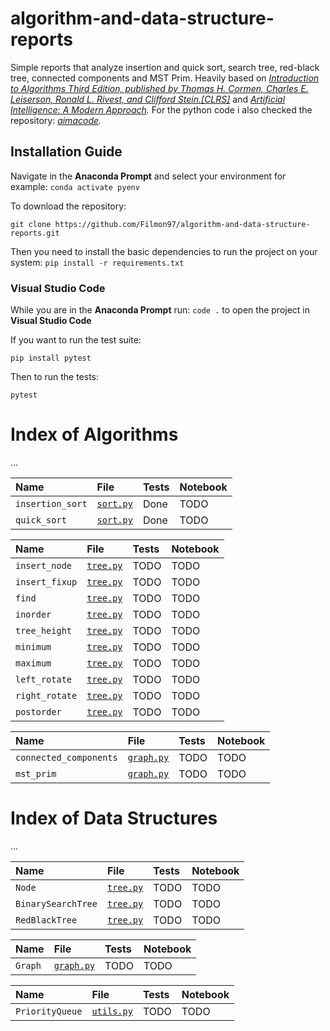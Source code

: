 # algorithm-and-data-structure-reports
Simple reports that analyze insertion and quick sort, search tree, red-black tree, connected components and MST Prim.
Heavily based on *[Introduction to Algorithms Third Edition, published by Thomas H. Cormen, Charles E. Leiserson, Ronald L. Rivest, and Clifford Stein.[CLRS]](https://mitpress.mit.edu/books/introduction-algorithms-third-edition)*
and *[Artificial Intelligence: A Modern Approach](http://aima.cs.berkeley.edu).*
For the python code i also checked the repository: *[aimacode](https://github.com/aimacode/aima-python).*
## Installation Guide

Navigate in the **Anaconda Prompt** and select your environment for example:
`conda activate pyenv`

To download the repository:

`git clone https://github.com/Filmon97/algorithm-and-data-structure-reports.git`

Then you need to install the basic dependencies to run the project on your system:
`pip install -r requirements.txt`

### Visual Studio Code
While you are in the **Anaconda Prompt** run:
`code .`
to open the project in **Visual Studio Code**

If you want to run the test suite:

`pip install pytest`

Then to run the tests:

`pytest`

# Index of Algorithms

...

<!-- [`sort.py`] --->
| **Name** | **File** | **Tests** | **Notebook**
|:------------------------------|:--------------------------------|:-----|:---------|
| `insertion_sort`| [`sort.py`][sort]      | Done | TODO |
| `quick_sort`| [`sort.py`][sort]      | Done | TODO |

<!-- [`tree.py`] --->
| **Name** | **File** | **Tests** | **Notebook**
|:------------------------------|:--------------------------------|:-----|:---------|
| `insert_node`| [`tree.py`][tree]      | TODO | TODO |
| `insert_fixup`| [`tree.py`][tree]      | TODO | TODO |
| `find`| [`tree.py`][tree]      | TODO | TODO |
| `inorder`| [`tree.py`][tree]      | TODO | TODO |
| `tree_height`| [`tree.py`][tree]      | TODO | TODO |
| `minimum`| [`tree.py`][tree]      | TODO | TODO |
| `maximum`| [`tree.py`][tree]      | TODO | TODO |
| `left_rotate`| [`tree.py`][tree]      | TODO | TODO |
| `right_rotate`| [`tree.py`][tree]      | TODO | TODO |
| `postorder`| [`tree.py`][tree]      | TODO | TODO |


<!-- [`graph.py`] --->
| **Name** | **File** | **Tests** | **Notebook**
|:------------------------------|:--------------------------------|:-----|:---------|
| `connected_components`| [`graph.py`][graph]      | TODO | TODO |
| `mst_prim`| [`graph.py`][graph]      | TODO | TODO |

# Index of Data Structures

...

<!-- [`tree.py`] --->
| **Name** | **File** | **Tests** | **Notebook**
|:------------------------------|:--------------------------------|:-----|:---------|
| `Node`| [`tree.py`][tree]      | TODO | TODO |
| `BinarySearchTree`| [`tree.py`][tree]      | TODO | TODO |
| `RedBlackTree`| [`tree.py`][tree]      | TODO | TODO |

<!-- [`graph.py`] --->
| **Name** | **File** | **Tests** | **Notebook**
|:------------------------------|:--------------------------------|:-----|:---------|
| `Graph`| [`graph.py`][graph]      | TODO | TODO |

<!-- [`utils.py`] --->
| **Name** | **File** | **Tests** | **Notebook**
|:------------------------------|:--------------------------------|:-----|:---------|
| `PriorityQueue`| [`utils.py`][utils]      | TODO | TODO |

<!---Reference Links-->
[sort]:../master/sort.py
[tree]:../master/tree.py
[graph]:../master/graph.py
[utils]:../master/utils.py